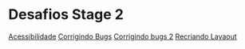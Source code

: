 # Desafios Stage 2

[Acessibilidade](https://douglasantosilva.github.io/Explorer/stage_2/acessibilidade/index.html)
[Corrigindo Bugs](https://douglasantosilva.github.io/Explorer/stage_2/corrigindo_bugs/index.html)
[Corrigindo bugs 2](https://douglasantosilva.github.io/Explorer/stage_2/corrigindo_bugs_2/index.html)
[Recriando Layaout](https://douglasantosilva.github.io/Explorer/stage_2/recriando_layout/index.html)

